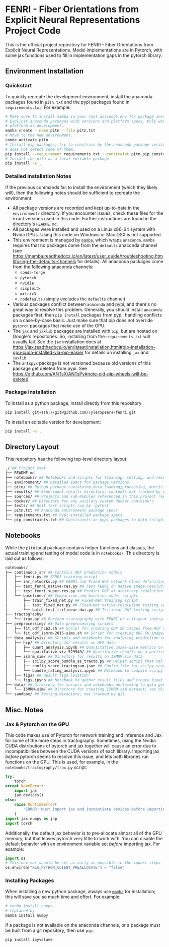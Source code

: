 # FENRI - Fiber Orientations from Explicit Neural Representations Project Code

This is the official project repository for FENRI - Fiber Orientations from Explicit Neural Representations. Model implementations are in Pytorch, with some jax functions used to fill in implementation gaps in the pytorch library.

## Environment Installation

### Quickstart

To quickly recreate the development environment, install the anaconda packages found in
`pitn.txt` and the pypi packages found in `requirements.txt`. For example:

```bash
# Make sure to install mamba in your root anaconda env for package installation.
# Explicit anaconda packages with versions and platform specs. Only works on the same
# platform as development.
mamba create --name pitn --file pitn.txt
# Move to the new environment.
conda activate pitn
# Install pip packages, try to constrain by the anaconda package versions, even if pip
# does not detect some of them.
pip install --requirement requirements.txt --constraint pitn_pip_constraints.txt
# Install the pitn as a local editable package.
pip install -e .
```

### Detailed Installation Notes

If the previous commands fail to install the environment (which they likely will), then
the following notes should be sufficient to recreate the environment.

* All package versions are recorded and kept up-to-date in the `environment/` directory. If you encounter issues, check these files for the exact versions used in this code. Further instructions are found in the directory's `README.md`.
* All packages were installed and used on a Linux x86-64 system with Nvida GPUs. Using this code on Windows or Mac OSX is not supported.
* This environment is managed by [`mamba`](https://github.com/mamba-org/mamba), which wraps `anaconda`. `mamba` requires that no packages come from the `defaults` anaconda channel (see <https://mamba.readthedocs.io/en/latest/user_guide/troubleshooting.html#using-the-defaults-channels> for details). All anaconda packages come from the following anaconda channels:
  * `conda-forge`
  * `pytorch`
  * `nvidia`
  * `simpleitk`
  * `mrtrix3`
  * `nodefaults` (simply excludes the `defaults` channel)
* Various packages conflict between `anaconda` and pypi, and there's no great way to resolve this problem. Generally, you should install `anaconda` packages first, then `pip install` packages from pypi, handling conflicts on a case-by-case basis. Just make sure that pip does not override `pytorch` packages that make use of the GPU.
* The `jax` and `jaxlib` packages are installed with `pip`, but are hosted on Google's repositories. So, installing from the `requirements.txt` will usually fail. See the `jax` installation docs at <https://jax.readthedocs.io/en/latest/installation.html#pip-installation-gpu-cuda-installed-via-pip-easier> for details on installing `jax` and `jaxlib`.
* The `antspyx` package is not versioned because old versions of this package get deleted from pypi. See <https://github.com/ANTsX/ANTsPy#note-old-pip-wheels-will-be-deleted>

### Package Installation

To install as a python package, install directly from this repository:

```bash
pip install git+ssh://git@github.com/TylerSpears/fenri.git
```

To install an editable version for development:

```bash
pip install -e .
```

## Directory Layout

This repository has the following top-level directory layout:

```bash
./ ## Project root
├── README.md
├── notebooks/ ## Notebooks and scripts for training, testing, and results analysis
├── environment/ ## Detailed specs for package versions
├── pitn/ ## Python package containing data loading/processing, metrics, etc.
├── results/ ## Experiment results directory; contents not tracked by git
├── sources/ ## Projects and sub-modules referenced in this project repository
├── docker/ ## Directory for any auxilary custom docker containers
├── tests/ ## Unit test scripts run by `pytest`
├── pitn.txt ## Anaconda environment package specs
├── requirements.txt ## Pypi-installed package specs
└── pip_constraints.txt ## Constraints on pypi packages to help (slightly) differences between conda and pip
```

## Notebooks

While the `pitn` local package contains helper functions and classes, the actual training and testing of model code is in `notebooks/`. This directory is laid out as follows:

```bash
notebooks/
├── continuous_sr/ ## Contains ODF prediction models
│   ├── fenri.py ## FENRI training script
│   ├── inr_networks.py ## FENRI and Fixed-Net network class definitions
│   ├── test_fenri_native-res.py ## Test FENRI on native image resolution
│   ├── test_fenri_super-res.py ## Predict ODF at arbitrary resolution with FENRI
│   └── baselines/ ## Comparison and baseline model scripts
│       ├── train_fixed_net.py ## Fixed-Net training script
│       ├── test_fixed_net.py ## Fixed-Net native-resolution testing script
│       └── batch_test_trilinear-dwi.py ## Trilinear-DWI testing script
├── tractography/
│   └── trax.py ## Perform tractography with FENRI or trilinear interp on GPU or CPU
├── preprocessing/ ## Data preprocessing scripts
│   ├── fit_odf_hcp2.sh ## Script for creating ODF SH images from HCP data
│   └── fit_odf_ismrm-2015-sims.sh ## Script for creating ODF SH images from ISMRM-sim data
├── data_analysis/ ## Scripts and notebooks for analysing prediction results
│   ├── hcp/ ## Directory for results on HCP data
│   │   ├── quant_analysis.ipynb ## Quantitative voxel-wise metrics on HCP ODF predictions
│   │   └── qualitative_viz_529549/ ## Qualitative results on a particular HCP subject
│   ├── ismrm_sim/ ## Directory for results on ISMRM-sim data
│   │   ├── scilpy_score_bundle_as_tracto.py ## Helper script that calls scilpy bundle rating script
│   │   ├── config_score_tractogram.json ## Config file for scilpy scoring
│   │   └── bundle_rating_analysis.ipynb ## Notebook to compile scilpy bundle rating scores
│   ├── figs/ ## Result figs location
│   └── figs.ipynb ## Notebook to gather result files and create final figures
├── data/ ## Directory for scripts and notebooks pertaining to data generation
│   └── ISMRM-sim/ ## Directory for creating ISMRM-sim dataset; see directory README.md for more info
└── sandbox/ ## Testing directory, not tracked by git
```

## Misc. Notes

### Jax & Pytorch on the GPU

This code makes use of Pytorch for network training and inference and Jax for some of the more steps in tractography. Sometimes, using the Nvidia CUDA distributions of pytorch and jax together will cause an error due to incompatibilities between the CUDA versions of each library. Importing jax *before* pytorch seems to resolve this issue, and lets both libraries run functions on the GPU. This is used, for example, in the `notebooks/tractography/trax.py` script:

```python
try:
    torch
except NameError:
    import jax
    jax.devices()
else:
    raise RuntimeError(
        "ERROR: Must import jax and instantiate devices before importing pytorch"
    )
import jax.numpy as jnp
import torch
```

Additionally, the default jax behavior is to pre-allocate almost all of the GPU memory, but that leaves pytorch very little to work with. You can disable the default behavior with an environment variable set *before* importing jax. For example:

```python
import os
# This env var should be set as early as possible in the import steps
os.environ["XLA_PYTHON_CLIENT_PREALLOCATE"] = "false"
```

### Installing Packages

When installing a new python package, always use [`mamba`](https://github.com/mamba-org/mamba)
for installation; this will save you so much time and effort. For example:

```bash
# conda install numpy
# replaced by
mamba install numpy
```

If a package is not available on the anaconda channels, or a package must be built from
a git repository, then use `pip`:

```bash
pip install ipyvolume
```
